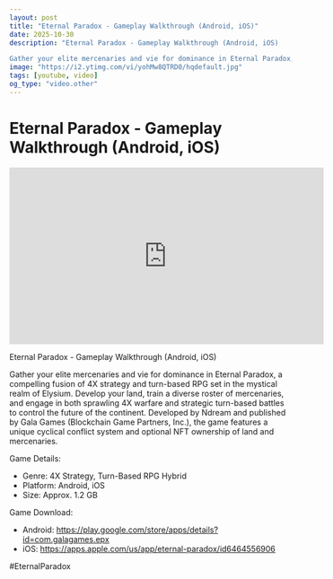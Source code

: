 ```yaml
---
layout: post
title: "Eternal Paradox - Gameplay Walkthrough (Android, iOS)"
date: 2025-10-30
description: "Eternal Paradox - Gameplay Walkthrough (Android, iOS)

Gather your elite mercenaries and vie for dominance in Eternal Paradox, a compelling fusion of 4X..."
image: "https://i2.ytimg.com/vi/yohMw8QTRD0/hqdefault.jpg"
tags: [youtube, video]
og_type: "video.other"
---
```


<script type="application/ld+json">
{
  "@context": "http://schema.org",
  "@type": "VideoObject",
  "name": "Eternal Paradox - Gameplay Walkthrough (Android, iOS)",
  "description": "Eternal Paradox - Gameplay Walkthrough (Android, iOS)\n\nGather your elite mercenaries and vie for dominance in Eternal Paradox, a compelling fusion of 4X strategy and turn-based RPG set in the mystical realm of Elysium. Develop your land, train a diverse roster of mercenaries, and engage in both sprawling 4X warfare and strategic turn-based battles to control the future of the continent. Developed by Ndream and published by Gala Games (Blockchain Game Partners, Inc.), the game features a unique cyclical conflict system and optional NFT ownership of land and mercenaries.\n\nGame Details:\n\n- Genre: 4X Strategy, Turn-Based RPG Hybrid\n- Platform: Android, iOS\n- Size: Approx. 1.2 GB\n\nGame Download:\n\n- Android: https://play.google.com/store/apps/details?id=com.galagames.epx\n- iOS: https://apps.apple.com/us/app/eternal-paradox/id6464556906\n\n#EternalParadox",
  "thumbnailUrl": "https://i2.ytimg.com/vi/yohMw8QTRD0/hqdefault.jpg",
  "uploadDate": "2025-10-30T15:02:00",
  "embedUrl": "https://www.youtube.com/embed/yohMw8QTRD0",
  "publisher": {
    "@type": "Person",
    "name": "Celo Zaga"
  },
  "mainEntityOfPage": {
    "@type": "WebPage",
    "@id": "https://celozaga.github.io/2025/10/30/eternal-paradox---gameplay-walkthrough-(android,-ios)-yohMw8QTRD0.html"
  },
  "duration": "PT0M0S"
}
</script>

<script type="application/ld+json">
{
  "@context": "http://schema.org",
  "@type": "BlogPosting",
  "headline": "Eternal Paradox - Gameplay Walkthrough (Android, iOS)",
  "image": "https://i2.ytimg.com/vi/yohMw8QTRD0/hqdefault.jpg",
  "publisher": {
    "@type": "Person",
    "name": "Celo Zaga"
  },
  "url": "https://celozaga.github.io/2025/10/30/eternal-paradox---gameplay-walkthrough-(android,-ios)-yohMw8QTRD0.html",
  "datePublished": "2025-10-30T15:02:00",
  "dateCreated": "2025-10-30T15:02:00",
  "dateModified": "2025-10-30T15:02:00",
  "description": "Eternal Paradox - Gameplay Walkthrough (Android, iOS)\n\nGather your elite mercenaries and vie for dominance in Eternal Paradox, a compelling fusion of 4X...",
  "author": {
    "@type": "Person",
    "name": "Celo Zaga"
  },
  "mainEntityOfPage": {
    "@type": "WebPage",
    "@id": "https://celozaga.github.io/2025/10/30/eternal-paradox---gameplay-walkthrough-(android,-ios)-yohMw8QTRD0.html"
  }
}
</script>

<h1 class="youtube-post-title">Eternal Paradox - Gameplay Walkthrough (Android, iOS)</h1>

<iframe width="560" height="315" src="https://www.youtube.com/embed/yohMw8QTRD0" class="youtube-post-embed" frameborder="0" allowfullscreen></iframe>

<p class="youtube-post-description">Eternal Paradox - Gameplay Walkthrough (Android, iOS)

Gather your elite mercenaries and vie for dominance in Eternal Paradox, a compelling fusion of 4X strategy and turn-based RPG set in the mystical realm of Elysium. Develop your land, train a diverse roster of mercenaries, and engage in both sprawling 4X warfare and strategic turn-based battles to control the future of the continent. Developed by Ndream and published by Gala Games (Blockchain Game Partners, Inc.), the game features a unique cyclical conflict system and optional NFT ownership of land and mercenaries.

Game Details:

- Genre: 4X Strategy, Turn-Based RPG Hybrid
- Platform: Android, iOS
- Size: Approx. 1.2 GB

Game Download:

- Android: https://play.google.com/store/apps/details?id=com.galagames.epx
- iOS: https://apps.apple.com/us/app/eternal-paradox/id6464556906

#EternalParadox</p>
